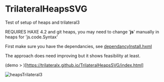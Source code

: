 # TrilateralHeapsSVG
Test of setup of heaps and trilateral3

REQUIRES HAXE 4.2 and git heaps, you may need to change '__js__' manually in heaps for 'js.code.Syntax'

First make sure you have the dependancies, see [dependancyInstall.hxml](https://github.com/TrilateralX/TrilateralHeapsSVG/blob/master/dependancyInstall.hxml)

The approach does need improving but it shows feasibility at least.

(demo > )[https://trilateralx.github.io/TrilateralHeapsSVG/index.html]

![heapsTrilateral3](https://user-images.githubusercontent.com/20134338/84136929-dfa6c200-aa43-11ea-90a1-12268e399188.png)
